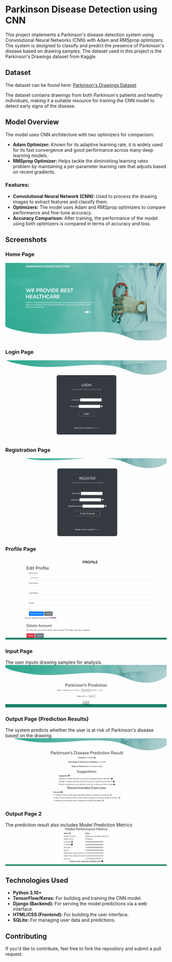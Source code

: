 # Parkinson Disease Detection using CNN

This project implements a Parkinson's disease detection system using Convolutional Neural Networks (CNN) with Adam and RMSprop optimizers. The system is designed to classify and predict the presence of Parkinson's disease based on drawing samples. The dataset used in this project is the Parkinson's Drawings dataset from Kaggle.

## Dataset

The dataset can be found here: [Parkinson's Drawings Dataset](https://www.kaggle.com/datasets/kmader/parkinsons-drawings/data)

The dataset contains drawings from both Parkinson's patients and healthy individuals, making it a suitable resource for training the CNN model to detect early signs of the disease.

## Model Overview

The model uses CNN architecture with two optimizers for comparison:
- **Adam Optimizer:** Known for its adaptive learning rate, it is widely used for its fast convergence and good performance across many deep learning models.
- **RMSprop Optimizer:** Helps tackle the diminishing learning rates problem by maintaining a per-parameter learning rate that adjusts based on recent gradients.

### Features:
- **Convolutional Neural Network (CNN):** Used to process the drawing images to extract features and classify them.
- **Optimizers:** The model uses Adam and RMSprop optimizers to compare performance and fine-tune accuracy.
- **Accuracy Comparison:** After training, the performance of the model using both optimizers is compared in terms of accuracy and loss.

## Screenshots

### Home Page
![Home](assets/images/home.png)

### Login Page
![Login](assets/images/login.png)

### Registration Page
![Register](assets/images/register.png)

### Profile Page
![Profile](assets/images/profile.png)

### Input Page
The user inputs drawing samples for analysis.
![Input](assets/images/input.png)

### Output Page (Prediction Results)
The system predicts whether the user is at risk of Parkinson's disease based on the drawing.
![Output](assets/images/output1.png)

### Output Page 2
The prediction result also includes Model Prediction Metrics
![Output1](assets/images/output2.png)



## Technologies Used

- **Python 3.10+**
- **TensorFlow/Keras:** For building and training the CNN model.
- **Django (Backend):** For serving the model predictions via a web interface.
- **HTML/CSS (Frontend):** For building the user interface.
- **SQLite:** For managing user data and predictions.

## Contributing

If you'd like to contribute, feel free to fork the repository and submit a pull request.




